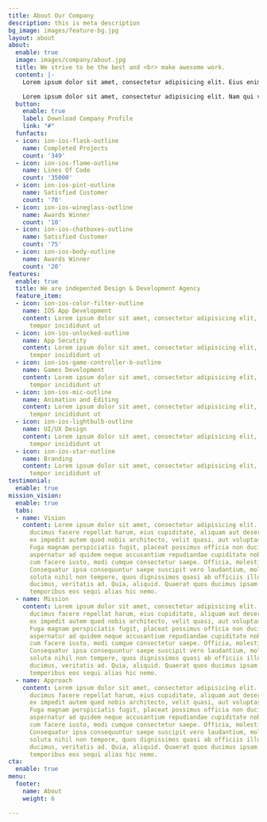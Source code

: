 ```yaml
---
title: About Our Company
description: this is meta description
bg_image: images/feature-bg.jpg
layout: about
about:
  enable: true
  image: images/company/about.jpg
  title: We strive to be the best and <br> make awesome work.
  content: |-
    Lorem ipsum dolor sit amet, consectetur adipisicing elit. Eius enim, accusantium repellat ex autem numquam iure officiis facere vitae itaque.

    Lorem ipsum dolor sit amet, consectetur adipisicing elit. Nam qui vel cupiditate exercitationem, ea fuga est velit nulla culpa modi quis iste tempora non, suscipit repellendus labore voluptatem dicta amet? Lorem ipsum dolor sit amet, consectetur adipisicing elit. Provident, neque!
  button:
    enable: true
    label: Download Company Profile
    link: "#"
  funfacts:
  - icon: ion-ios-flask-outline
    name: Completed Projects
    count: '349'
  - icon: ion-ios-flame-outline
    name: Lines Of Code
    count: '35000'
  - icon: ion-ios-pint-outline
    name: Satisfied Customer
    count: '70'
  - icon: ion-ios-wineglass-outline
    name: Awards Winner
    count: '10'
  - icon: ion-ios-chatboxes-outline
    name: Satisfied Customer
    count: '75'
  - icon: ion-ios-body-outline
    name: Awards Winner
    count: '20'
features:
  enable: true
  title: We are indepented Design & Development Agency
  feature_item:
  - icon: ion-ios-color-filter-outline
    name: IOS App Development
    content: Lorem ipsum dolor sit amet, consectetur adipisicing elit, sed do eiusmod
      tempor incididunt ut
  - icon: ion-ios-unlocked-outline
    name: App Secutity
    content: Lorem ipsum dolor sit amet, consectetur adipisicing elit, sed do eiusmod
      tempor incididunt ut
  - icon: ion-ios-game-controller-b-outline
    name: Games Development
    content: Lorem ipsum dolor sit amet, consectetur adipisicing elit, sed do eiusmod
      tempor incididunt ut
  - icon: ion-ios-mic-outline
    name: Animation and Editing
    content: Lorem ipsum dolor sit amet, consectetur adipisicing elit, sed do eiusmod
      tempor incididunt ut
  - icon: ion-ios-lightbulb-outline
    name: UI/UX Design
    content: Lorem ipsum dolor sit amet, consectetur adipisicing elit, sed do eiusmod
      tempor incididunt ut
  - icon: ion-ios-star-outline
    name: Branding
    content: Lorem ipsum dolor sit amet, consectetur adipisicing elit, sed do eiusmod
      tempor incididunt ut
testimonial:
  enable: true
mission_vision:
  enable: true
  tabs:
  - name: Vision
    content: Lorem ipsum dolor sit amet, consectetur adipisicing elit. Inventore nobis
      ducimus facere repellat harum, eius cupiditate, aliquam aut deserunt. Nemo illo
      ex impedit autem quod nobis architecto, velit quasi, aut voluptas porro natus.
      Fuga magnam perspiciatis fugit, placeat possimus officia non ducimus voluptatum
      aspernatur ad quidem neque accusantium repudiandae cupiditate nobis corporis,
      cum facere iusto, modi cumque consectetur saepe. Officia, molestiae tempore!
      Consequatur ipsa consequuntur saepe suscipit vero laudantium, mollitia, quaerat
      soluta nihil non tempore, quos dignissimos quasi ab officiis illum numquam quibusdam
      ducimus, veritatis ad. Quia, aliquid. Quaerat quos ducimus ipsam amet minus
      temporibus eos sequi alias hic nemo.
  - name: Mission
    content: Lorem ipsum dolor sit amet, consectetur adipisicing elit. Inventore nobis
      ducimus facere repellat harum, eius cupiditate, aliquam aut deserunt. Nemo illo
      ex impedit autem quod nobis architecto, velit quasi, aut voluptas porro natus.
      Fuga magnam perspiciatis fugit, placeat possimus officia non ducimus voluptatum
      aspernatur ad quidem neque accusantium repudiandae cupiditate nobis corporis,
      cum facere iusto, modi cumque consectetur saepe. Officia, molestiae tempore!
      Consequatur ipsa consequuntur saepe suscipit vero laudantium, mollitia, quaerat
      soluta nihil non tempore, quos dignissimos quasi ab officiis illum numquam quibusdam
      ducimus, veritatis ad. Quia, aliquid. Quaerat quos ducimus ipsam amet minus
      temporibus eos sequi alias hic nemo.
  - name: Approach
    content: Lorem ipsum dolor sit amet, consectetur adipisicing elit. Inventore nobis
      ducimus facere repellat harum, eius cupiditate, aliquam aut deserunt. Nemo illo
      ex impedit autem quod nobis architecto, velit quasi, aut voluptas porro natus.
      Fuga magnam perspiciatis fugit, placeat possimus officia non ducimus voluptatum
      aspernatur ad quidem neque accusantium repudiandae cupiditate nobis corporis,
      cum facere iusto, modi cumque consectetur saepe. Officia, molestiae tempore!
      Consequatur ipsa consequuntur saepe suscipit vero laudantium, mollitia, quaerat
      soluta nihil non tempore, quos dignissimos quasi ab officiis illum numquam quibusdam
      ducimus, veritatis ad. Quia, aliquid. Quaerat quos ducimus ipsam amet minus
      temporibus eos sequi alias hic nemo.
cta:
  enable: true
menu:
  footer:
    name: About
    weight: 6

---
```

